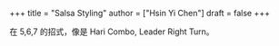 +++
title = "Salsa Styling"
author = ["Hsin Yi Chen"]
draft = false
+++

在 5,6,7 的招式，像是 Hari Combo, Leader Right Turn。
